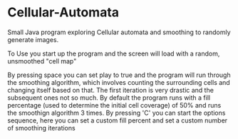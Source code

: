 # Cellular-Automata
Small Java program exploring Cellular automata and smoothing to randomly generate images.

To Use you start up the program and the screen will load with a random, unsmoothed "cell map"

By pressing space you can set play to true and the program will run through the smoothing algorithm, which involves counting the surrounding cells and changing itself based on that. The first iteration is very drastic and the subsequent ones not so much. By default the program runs with a fill percentage (used to determine the initial cell coverage) of 50% and runs the smoothign algorithm 3 times. By pressing 'C' you can start the options sequence, here you can set a custom fill percent and set a custom number of smoothing iterations
